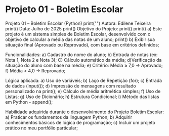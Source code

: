 # Projeto 01 - Boletim Escolar
Projeto 01 – Boletim Escolar (Python)
print("")
Autora: Edilene Teixeira print()
Data: Julho de 2025 print()
Objetivo do Projeto: print()
print()
a) Este projeto é um sistema simples de Boletim Escolar, desenvolvido com o objetivo de calcular a média das notas de um aluno;
print()
b) Exibir sua situação final (Aprovado ou Reprovado), com base em critérios definidos;

Funcionalidades:
a) Cadastro do nome do aluno;
b) Entrada de notas (ex: Nota 1, Nota 2 e Nota 3);
C) Cálculo automático da média; 
d)Verificação da situação do aluno com base na média; 
e) Critério: Média ≥ 7,0 → Aprovado;
f) Média < 4,0 → Reprovado;

Lógica aplicada:
a) Uso de variáveis;
b) Laço de Repetição (for);
c) Entrada de dados (input());
d) Impressão de mensagens com resultado personalizado na print();
e) Cálculo de média aritmética simples;
f) Uso de Listas;
g) Uso de Dicionário;
h) Estrutura Condicional;
i) Método das listas em Python - append();

Habilidade adquirida durante o desenvolvimento do Projeto Boletim Escolar:
a) Praticar os fundamentos da linguagem Python;
b) Adquirir conhecimentos básicos de lógica de programação; 
c) Incluir um projeto prático no meu portfólio particular;
